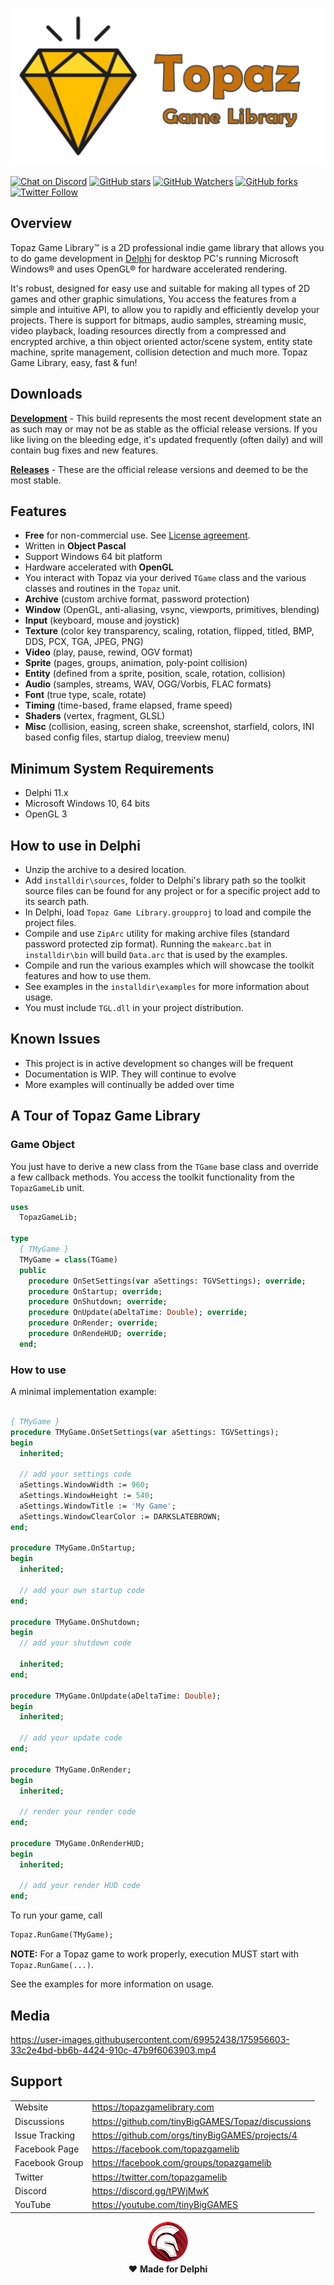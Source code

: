 <a href="https://topazgamelibrary.com" target="_blank">![Topaz Logo](media/logo.png)</a>

[![Chat on Discord](https://img.shields.io/discord/754884471324672040.svg?logo=discord)](https://discord.gg/tPWjMwK) [![GitHub stars](https://img.shields.io/github/stars/tinyBigGAMES/Topaz?style=social)](https://github.com/tinyBigGAMES/Topaz/stargazers) [![GitHub Watchers](https://img.shields.io/github/watchers/tinyBigGAMES/Topaz?style=social)](https://github.com/tinyBigGAMES/Topaz/network/members) [![GitHub forks](https://img.shields.io/github/forks/tinyBigGAMES/Topaz?style=social)](https://github.com/tinyBigGAMES/Topaz/network/members)
[![Twitter Follow](https://img.shields.io/twitter/follow/topazgamelib?style=social)](https://twitter.com/topazgamelib)

## Overview
Topaz Game Library&trade; is a 2D professional indie game library that allows you to do game development in <a href="https://www.embarcadero.com/products/delphi" target="_blank">Delphi</a> for desktop PC's running Microsoft Windows® and uses OpenGL® for hardware accelerated rendering.

It's robust, designed for easy use and suitable for making all types of 2D games and other graphic simulations, You access the features from a simple and intuitive API, to allow you to rapidly and efficiently develop your projects. There is support for bitmaps, audio samples, streaming music, video playback, loading resources directly from a compressed and encrypted archive, a thin object oriented actor/scene system, entity state machine, sprite management, collision detection and much more. Topaz Game Library, easy, fast & fun!

## Downloads
<a href="https://github.com/tinyBigGAMES/Topaz/archive/refs/heads/main.zip" target="_blank">**Development**</a> - This build represents the most recent development state an as such may or may not be as stable as the official release versions. If you like living on the bleeding edge, it's updated frequently (often daily) and will contain bug fixes and new features.

<a href="https://github.com/tinyBigGAMES/Topaz/releases" target="_blank">**Releases**</a> - These are the official release versions and deemed to be the most stable.

## Features
- **Free** for non-commercial use. See <a href="https://github.com/tinyBigGAMES/Topaz/blob/main/LICENSE" target="_blank">License agreement</a>.
- Written in **Object Pascal**
- Support Windows 64 bit platform
- Hardware accelerated with **OpenGL**
- You interact with Topaz via your derived `TGame` class and the various classes and routines in the `Topaz` unit.
- **Archive** (custom archive format, password protection)
- **Window** (OpenGL, anti-aliasing, vsync, viewports, primitives, blending)
- **Input** (keyboard, mouse and joystick)
- **Texture** (color key transparency, scaling, rotation, flipped, titled,  BMP, DDS, PCX, TGA, JPEG, PNG)
- **Video** (play, pause, rewind, OGV format)
- **Sprite** (pages, groups, animation, poly-point collision)
- **Entity** (defined from a sprite, position, scale, rotation, collision)
- **Audio** (samples, streams, WAV, OGG/Vorbis, FLAC formats)
- **Font** (true type, scale, rotate)
- **Timing** (time-based, frame elapsed, frame speed)
- **Shaders** (vertex, fragment, GLSL)
- **Misc** (collision, easing, screen shake, screenshot, starfield, colors, INI based config files, startup dialog, treeview menu)

## Minimum System Requirements
- Delphi 11.x
- Microsoft Windows 10, 64 bits
- OpenGL 3

## How to use in Delphi
- Unzip the archive to a desired location.
- Add `installdir\sources`, folder to Delphi's library path so the toolkit source files can be found for any project or for a specific project add to its search path.
- In Delphi, load `Topaz Game Library.groupproj` to load and compile the project files.
- Compile and use `ZipArc` utility for making archive files (standard password protected zip format). Running the `makearc.bat` in `installdir\bin` will build `Data.arc` that is used by the examples.
- Compile and run the various examples which will showcase the toolkit features and how to use them.
- See examples in the `installdir\examples` for more information about usage.
- You must include `TGL.dll` in your project distribution.

## Known Issues
- This project is in active development so changes will be frequent 
- Documentation is WIP. They will continue to evolve
- More examples will continually be added over time

## A Tour of Topaz Game Library
### Game Object
You just have to derive a new class from the `TGame` base class and override a few callback methods. You access the toolkit functionality from the `TopazGameLib` unit.
```pascal
uses
  TopazGameLib;

type
  { TMyGame }
  TMyGame = class(TGame)
  public
    procedure OnSetSettings(var aSettings: TGVSettings); override;
    procedure OnStartup; override;
    procedure OnShutdown; override;
    procedure OnUpdate(aDeltaTime: Double); override;
    procedure OnRender; override;
    procedure OnRendeHUD; override;
  end;
```
### How to use
A minimal implementation example:
```pascal

{ TMyGame }
procedure TMyGame.OnSetSettings(var aSettings: TGVSettings);
begin
  inherited;
  
  // add your settings code  
  aSettings.WindowWidth := 960;
  aSettings.WindowHeight := 540;
  aSettings.WindowTitle := 'My Game';
  aSettings.WindowClearColor := DARKSLATEBROWN;  
end;

procedure TMyGame.OnStartup;
begin
  inherited;
  
  // add your own startup code
end;

procedure TMyGame.OnShutdown;
begin
  // add your shutdown code
  
  inherited;
end;

procedure TMyGame.OnUpdate(aDeltaTime: Double);
begin
  inherited;
  
  // add your update code
end;

procedure TMyGame.OnRender;
begin
  inherited;
  
  // render your render code
end;

procedure TMyGame.OnRenderHUD;
begin
  inherited;
  
  // add your render HUD code 
end;
```
To run your game, call
```pascal
Topaz.RunGame(TMyGame);
```
**NOTE:** For a Topaz game to work properly, execution MUST start with `Topaz.RunGame(...)`.

See the examples for more information on usage.

## Media


https://user-images.githubusercontent.com/69952438/175956603-33c2e4bd-bb6b-4424-910c-47b9f6063903.mp4



## Support
<table>
<tbody>
	<tr>
		<td>Website</td>
		<td><a href="https://topazgamelibrary.com">https://topazgamelibrary.com</a></td>
	</tr>
	<tr>
		<td>Discussions</td>
		<td><a href="https://github.com/tinyBigGAMES/Topaz/discussions">https://github.com/tinyBigGAMES/Topaz/discussions</a></td>
	</tr>
	<tr>
		<td>Issue Tracking</td>
		<td><a href="https://github.com/orgs/tinyBigGAMES/projects/4">https://github.com/orgs/tinyBigGAMES/projects/4</a></td>
	</tr>
	<tr>
		<td>Facebook Page</td>
		<td><a href="https://facebook.com/topazgamelib">https://facebook.com/topazgamelib</a></td>
	</tr>
		<tr>
		<td>Facebook Group</td>
		<td><a href="https://facebook.com/groups/topazgamelib">https://facebook.com/groups/topazgamelib</a></td>
	</tr>
	<tr>
		<td>Twitter</td>
		<td><a href="https://twitter.com/topazgamelib">https://twitter.com/topazgamelib</a></td>
	</tr>
	<tr>
		<td>Discord</td>
		<td><a href="https://discord.gg/tPWjMwK">https://discord.gg/tPWjMwK</a></td>
	</tr>
	<tr>
		<td>YouTube</td>
		<td><a href="https://vimeo.com/tinyBigGAMES">https://youtube.com/tinyBigGAMES</a></td>
	</tr>
</tbody>
</table>

<p align="center">
 <a href="https://www.embarcadero.com/products/delphi" target="_blank"><img src="media/delphi.png"></a><br/>
 ♥ <b>Made for Delphi</b>
</p>
